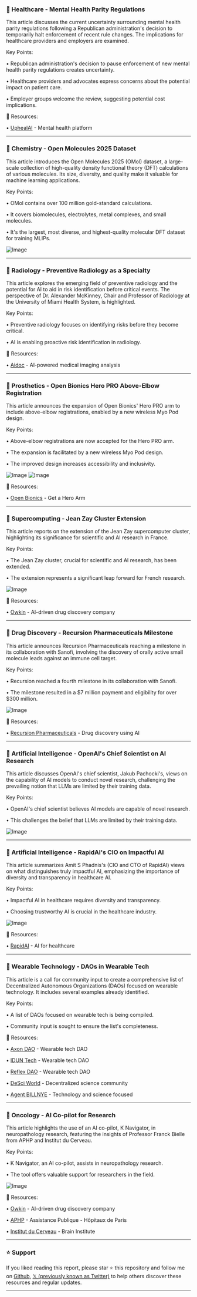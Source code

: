 ### 🤖 Healthcare - Mental Health Parity Regulations

This article discusses the current uncertainty surrounding mental health parity regulations following a Republican administration's decision to temporarily halt enforcement of recent rule changes.  The implications for healthcare providers and employers are examined.


Key Points:

•  Republican administration's decision to pause enforcement of new mental health parity regulations creates uncertainty.


•  Healthcare providers and advocates express concerns about the potential impact on patient care.


•  Employer groups welcome the review, suggesting potential cost implications.


🔗 Resources:

• [UphealAI](https://x.com/UphealAI) -  Mental health platform


---

### 🤖 Chemistry - Open Molecules 2025 Dataset

This article introduces the Open Molecules 2025 (OMol) dataset, a large-scale collection of high-quality density functional theory (DFT) calculations of various molecules.  Its size, diversity, and quality make it valuable for machine learning applications.


Key Points:

• OMol contains over 100 million gold-standard calculations.


•  It covers biomolecules, electrolytes, metal complexes, and small molecules.


•  It's the largest, most diverse, and highest-quality molecular DFT dataset for training MLIPs.



![Image](https://pbs.twimg.com/media/Gq7QKwiWAAEcjRj?format=jpg&name=small)


---

### 🤖 Radiology - Preventive Radiology as a Specialty

This article explores the emerging field of preventive radiology and the potential for AI to aid in risk identification before critical events.  The perspective of Dr. Alexander McKinney, Chair and Professor of Radiology at the University of Miami Health System, is highlighted.



Key Points:

•  Preventive radiology focuses on identifying risks before they become critical.


•  AI is enabling proactive risk identification in radiology.



🔗 Resources:

• [Aidoc](https://x.com/aidocmed) - AI-powered medical imaging analysis


---

### 🚀 Prosthetics - Open Bionics Hero PRO Above-Elbow Registration

This article announces the expansion of Open Bionics' Hero PRO arm to include above-elbow registrations, enabled by a new wireless Myo Pod design.


Key Points:

• Above-elbow registrations are now accepted for the Hero PRO arm.


•  The expansion is facilitated by a new wireless Myo Pod design.


• The improved design increases accessibility and inclusivity.



![Image](https://pbs.twimg.com/media/Gq6wBYEW4AA_k2J?format=jpg&name=small)
![Image](https://pbs.twimg.com/media/Gq6wBYLXkAAXtMP?format=jpg&name=small)

🔗 Resources:

• [Open Bionics](https://openbionics.com/en/get-a-hero-arm/) -  Get a Hero Arm


---

### 🤖 Supercomputing - Jean Zay Cluster Extension

This article reports on the extension of the Jean Zay supercomputer cluster, highlighting its significance for scientific and AI research in France.


Key Points:

•  The Jean Zay cluster, crucial for scientific and AI research, has been extended.


•  The extension represents a significant leap forward for French research.



![Image](https://pbs.twimg.com/amplify_video_thumb/1922663013888245760/img/wse8v4lCc--Mymnc.jpg)

🔗 Resources:

• [Owkin](https://x.com/OwkinScience) - AI-driven drug discovery company


---

### 🤖 Drug Discovery - Recursion Pharmaceuticals Milestone

This article announces Recursion Pharmaceuticals reaching a milestone in its collaboration with Sanofi, involving the discovery of orally active small molecule leads against an immune cell target.


Key Points:

• Recursion reached a fourth milestone in its collaboration with Sanofi.


•  The milestone resulted in a $7 million payment and eligibility for over $300 million.



![Image](https://pbs.twimg.com/media/Gq1XY8JXMAAFW15?format=jpg&name=small)

🔗 Resources:

• [Recursion Pharmaceuticals](https://x.com/RecursionPharma) - Drug discovery using AI


---

### 🤖 Artificial Intelligence - OpenAI's Chief Scientist on AI Research

This article discusses OpenAI's chief scientist, Jakub Pachocki's, views on the capability of AI models to conduct novel research, challenging the prevailing notion that LLMs are limited by their training data.


Key Points:

• OpenAI's chief scientist believes AI models are capable of novel research.


• This challenges the belief that LLMs are limited by their training data.



![Image](https://pbs.twimg.com/media/Gq07_DWXUAIfpl-?format=png&name=small)


---

### 🤖 Artificial Intelligence - RapidAI's CIO on Impactful AI

This article summarizes Amit S Phadnis's (CIO and CTO of RapidAI) views on what distinguishes truly impactful AI, emphasizing the importance of diversity and transparency in healthcare AI.


Key Points:

•  Impactful AI in healthcare requires diversity and transparency.


•  Choosing trustworthy AI is crucial in the healthcare industry.



![Image](https://pbs.twimg.com/tweet_video_thumb/GqwF5kyWkAAWggk.jpg)

🔗 Resources:

• [RapidAI](https://x.com/RapidAI) - AI for healthcare


---

### 🤖 Wearable Technology - DAOs in Wearable Tech

This article is a call for community input to create a comprehensive list of Decentralized Autonomous Organizations (DAOs) focused on wearable technology.  It includes several examples already identified.


Key Points:

•  A list of DAOs focused on wearable tech is being compiled.


•  Community input is sought to ensure the list's completeness.



🔗 Resources:

• [Axon DAO](https://x.com/AxonDAO) -  Wearable tech DAO


• [IDUN Tech](https://x.com/IDUNTech) - Wearable tech DAO


• [Reflex DAO](https://x.com/ReflexDAO) - Wearable tech DAO


• [DeSci World](https://x.com/DeSciWorld) - Decentralized science community


• [Agent BILLNYE](https://x.com/AgentBILLNYE) -  Technology and science focused


---

### 🤖 Oncology - AI Co-pilot for Research

This article highlights the use of an AI co-pilot, K Navigator, in neuropathology research, featuring the insights of Professor Franck Bielle from APHP and Institut du Cerveau.


Key Points:

•  K Navigator, an AI co-pilot, assists in neuropathology research.


•  The tool offers valuable support for researchers in the field.



![Image](https://pbs.twimg.com/media/GqwENbdWAAAR-oN?format=jpg&name=small)

🔗 Resources:

• [Owkin](https://x.com/OwkinScience) - AI-driven drug discovery company

• [APHP](https://x.com/APHP) -  Assistance Publique - Hôpitaux de Paris


• [Institut du Cerveau](https://x.com/InstitutCerveau) -  Brain Institute


---

### ⭐️ Support

If you liked reading this report, please star ⭐️ this repository and follow me on [Github](https://github.com/Drix10), [𝕏 (previously known as Twitter)](https://x.com/DRIX_10_) to help others discover these resources and regular updates.

---